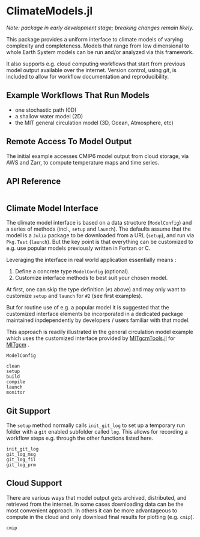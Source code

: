 # ClimateModels.jl

_Note: package in early development stage; breaking changes remain likely._

This package provides a uniform interface to climate models of varying complexity and completeness. Models that range from low dimensional to whole Earth System models can be run and/or analyzed via this framework. 

It also supports e.g. cloud computing workflows that start from previous model output available over the internet. Version control, using _git_, is included to allow for workflow documentation and reproducibility.

## Example Workflows That Run Models

- one stochastic path (0D)
- a shallow water model (2D)
- the MIT general circulation model (3D, Ocean, Atmosphere, etc)

## Remote Access To Model Output

The initial example accesses CMIP6 model output from cloud storage, via AWS and Zarr, to compute temperature maps and time series.

## API Reference

```@index
```

## Climate Model Interface

The climate model interface is based on a data structure (`ModelConfig`) and a series of methods (incl., `setup` and `launch`). The defaults assume that the model is a `Julia` package to be downloaded from a URL (`setup`), and run via `Pkg.Test` (`launch`). But the key point is that everything can be customized to e.g. use popular models previously written in Fortran or C.

Leveraging the interface in real world application essentially means :

1. Define a concrete type `ModelConfig` (optional).
2. Customize interface methods to best suit your chosen model.

At first, one can skip the type definition (`#1` above) and may only want to customize `setup` and `launch` for `#2` (see first examples).

But for routine use of e.g. a popular model it is suggested that the customized interface elements be incorporated in a dedicated package maintained inpdependently by developers / users familiar with that model.

This approach is readily illustrated in the general circulation model example which uses the customized interface provided by [MITgcmTools.jl](https://github.com/gaelforget/MITgcmTools.jl) for [MITgcm](https://mitgcm.readthedocs.io/en/latest/) .

```@docs
ModelConfig
```

```@docs
clean
setup
build
compile
launch
monitor
```

## Git Support

The `setup` method normally calls `init_git_log` to set up a temporary run folder with a `git` enabled subfolder called `log`. This allows for recording a workflow steps e.g. through the other functions listed here.

```@docs
init_git_log
git_log_msg
git_log_fil
git_log_prm
```

## Cloud Support

There are various ways that model output gets archived, distributed, and retrieved from the internet. In some cases downloading data can be the most convenient approach. In others it can be more advantageous to compute in the cloud and only download final results for plotting (e.g. `cmip`).

```@docs
cmip
```

